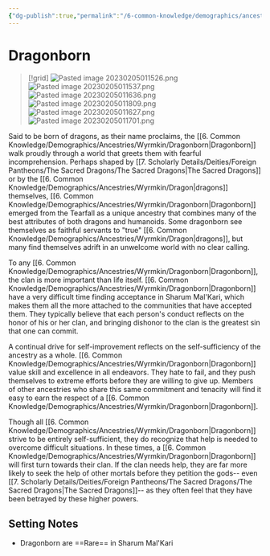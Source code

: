 ```yaml
---
{"dg-publish":true,"permalink":"/6-common-knowledge/demographics/ancestries/wyrmkin/dragonborn/"}
---
```


# Dragonborn

>[!grid]
>![Pasted image 20230205011526.png](/img/user/x.%20Assets/Attachments/Pasted%20image%2020230205011526.png)
>![Pasted image 20230205011537.png](/img/user/x.%20Assets/Attachments/Pasted%20image%2020230205011537.png)
![Pasted image 20230205011636.png](/img/user/x.%20Assets/Attachments/Pasted%20image%2020230205011636.png)
![Pasted image 20230205011809.png](/img/user/x.%20Assets/Attachments/Pasted%20image%2020230205011809.png)
>![Pasted image 20230205011627.png](/img/user/x.%20Assets/Attachments/Pasted%20image%2020230205011627.png)
>![Pasted image 20230205011701.png](/img/user/x.%20Assets/Attachments/Pasted%20image%2020230205011701.png)

Said to be born of dragons, as their name proclaims, the [[6. Common Knowledge/Demographics/Ancestries/Wyrmkin/Dragonborn\|Dragonborn]] walk proudly through a world that greets them with fearful incomprehension. Perhaps shaped by [[7. Scholarly Details/Deities/Foreign Pantheons/The Sacred Dragons/The Sacred Dragons\|The Sacred Dragons]] or by the [[6. Common Knowledge/Demographics/Ancestries/Wyrmkin/Dragon\|dragons]] themselves, [[6. Common Knowledge/Demographics/Ancestries/Wyrmkin/Dragonborn\|Dragonborn]] emerged from the Tearfall as a unique ancestry that combines many of the best attributes of both dragons and humanoids. Some dragonborn see themselves as faithful servants to "true" [[6. Common Knowledge/Demographics/Ancestries/Wyrmkin/Dragon\|dragons]], but many find themselves adrift in an unwelcome world with no clear calling. 

To any [[6. Common Knowledge/Demographics/Ancestries/Wyrmkin/Dragonborn\|Dragonborn]], the clan is more important than life itself. [[6. Common Knowledge/Demographics/Ancestries/Wyrmkin/Dragonborn\|Dragonborn]] have a very difficult time finding acceptance in Sharum Mal'Kari, which makes them all the more attached to the communities that have accepted them. They typically believe that each person's conduct reflects on the honor of his or her clan, and bringing dishonor to the clan is the greatest sin that one can commit. 

A continual drive for self-improvement reflects on the self-sufficiency of the ancestry as a whole. [[6. Common Knowledge/Demographics/Ancestries/Wyrmkin/Dragonborn\|Dragonborn]] value skill and excellence in all endeavors. They hate to fail, and they push themselves to extreme efforts before they are willing to give up. Members of other ancestries who share this same commitment and tenacity will find it easy to earn the respect of a [[6. Common Knowledge/Demographics/Ancestries/Wyrmkin/Dragonborn\|Dragonborn]]. 

Though all [[6. Common Knowledge/Demographics/Ancestries/Wyrmkin/Dragonborn\|Dragonborn]] strive to be entirely self-sufficient, they do recognize that help is needed to overcome difficult situations. In these times, a [[6. Common Knowledge/Demographics/Ancestries/Wyrmkin/Dragonborn\|Dragonborn]] will first turn towards their clan. If the clan needs help, they are far more likely to seek the help of other mortals before they petition the gods-- even [[7. Scholarly Details/Deities/Foreign Pantheons/The Sacred Dragons/The Sacred Dragons\|The Sacred Dragons]]-- as they often feel that they have been betrayed by these higher powers. 

## Setting Notes

- Dragonborn are ==Rare== in Sharum Mal'Kari

